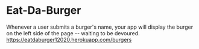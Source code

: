 # Eat-Da-Burger
Whenever a user submits a burger's name, your app will display the burger on the left side of the page -- waiting to be devoured.
https://eatdaburger12020.herokuapp.com/burgers
